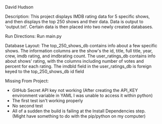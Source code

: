 David Hudson

Description:
This project displays IMDB rating data for 5 specific shows, and then displays the top 250 shows and their data. 
Data is output to 'output.txt'. Certain data is then placed into two newly created databases.

Run Directions:
Run main.py

Database Layout:
The top_250_shows_db contains info about a few specific shows. The information columns are the show's the id, title, full title, year, crew, imdb rating, and imdbrating count.
The user_ratings_db contains info about shows' rating, with the columns including number of votes and percent for each rating.
The imdbId field in the user_ratings_db is foreign keyed to the top_250_shows_db id field

Missing From Project:
- GitHub Secret API key not working (After creating the API_KEY environment variable in YAML I was unable to access it within python)
- The first test isn't working properly
- No second test
- All of a sudden the build is failing at the Install Dependencies step. (Might have something to do with the pip/python on my computer)